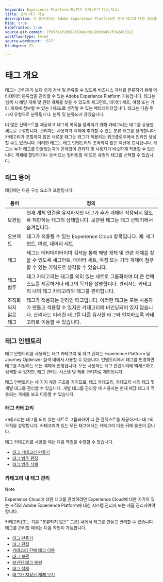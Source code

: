 ```yaml
---
keywords: Experience Platform;홈;인기 항목;관리 태그;태그;
title: 관리 태그 개요
description: 이 문서에서는 Adobe Experience Platform의 관리 태그에 대한 정보를 제공합니다
hide: true
hidefromtoc: true
source-git-commit: 7f0572af2d582353a0dde12bdb6692f342463312
workflow-type: tm+mt
source-wordcount: '577'
ht-degree: 2%

---
```


# 태그 개요

태그는 관리자가 보다 쉽게 검색 및 분류할 수 있도록 비즈니스 객체를 분류하기 위해 메타데이터 분류법을 관리할 수 있는 Adobe Experience Platform 기능입니다. 태그는 검색 시 해당 개체 및 관련 개체를 찾을 수 있도록 세그먼트, 데이터 세트, 여정 또는 기타 개체에 첨부할 수 있는 키워드로 생각할 수 있는 메타데이터입니다. 태그는 다음 두 가지 유형으로 분류됩니다. 분류 및 분류되지 않았습니다.

더 많은 컨텍스트를 제공하고 태그의 목적을 정의하기 위해 카테고리는 태그를 유용한 세트로 구성합니다. 관리자는 사용자가 객체에 추가할 수 있는 분류 태그를 정의합니다. 카테고리가 포함되지 않은 새로운 태그는 태그가 적용되는 워크플로우에서 인라인 생성할 수도 있습니다. 이러한 태그는 태그 인벤토리의 조직되지 않은 섹션에 표시됩니다. 태그는 누가 태그를 만들었는지에 관계없이 관리자 및 사용자가 비슷하게 적용할 수 있습니다. 객체에 할당하거나 검색 또는 필터링할 때 모든 유형의 태그를 선택할 수 있습니다.

## 태그 용어

태깅에는 다음 구성 요소가 포함됩니다.

| 용어 | 정의 |
| --- | --- |
| 보관됨 | 현재 개체 연결을 유지하지만 태그가 추가 개체에 적용되지 않도록 제한하는 태그의 상태입니다.  보관된 태그는 태그 선택기에서 숨겨집니다. |
| 오브젝트 | 태그가 적용될 수 있는 Experience Cloud 항목입니다.  예: 세그먼트, 여정, 데이터 세트. |
| 태그 | 태그는 메타데이터이며 검색을 통해 해당 개체 및 관련 개체를 찾을 수 있도록 세그먼트, 데이터 세트, 여정 또는 기타 개체에 첨부할 수 있는 키워드로 생각할 수 있습니다. |
| 태그 범주 | 태그 카테고리는 태그를 의미 있는 세트로 그룹화하여 더 큰 컨텍스트를 제공하거나 태그의 목적을 설명합니다.  관리자는 카테고리 내의 태그 카테고리와 태그를 관리합니다. |
| 조직화되지 않은 태그 | 태그가 적용되는 인라인 태그입니다. 이러한 태그는 모든 사용자가 만들고 적용할 수 있지만 카테고리에 바인딩되어 있지 않습니다.  관리자는 이러한 태그를 다른 유사한 태그와 일치하도록 카테고리로 이동할 수 있습니다. |

## 태그 인벤토리

태그 인벤토리를 사용하는 태그 카테고리 및 태그 관리는 Experience Platform 및 Journey Optimizer 탐색 내에서 사용할 수 있습니다. 인벤토리에서 태그를 변경하면 태그를 지원하는 모든 객체에 반영됩니다. 모든 사용자는 태그 인벤토리에 액세스하고 검색할 수 있지만, 태그 관리는 시스템 및 제품 관리자로 제한됩니다.

태그 인벤토리는 세 가지 계층 구조를 가지므로, 태그 카테고리, 카테고리 내의 태그 및 개별 태그를 관리할 수 있습니다. 개별 태그를 관리할 때 사용자는 현재 해당 태그가 적용되는 개체를 보고 이동할 수 있습니다.

### 태그 카테고리

카테고리는 태그를 의미 있는 세트로 그룹화하여 더 큰 컨텍스트를 제공하거나 태그의 목적을 설명합니다. 카테고리가 있는 모든 태그에서는 카테고리 이름 뒤에 콜론이 옵니다.

태그 카테고리를 사용할 때는 다음 작업을 수행할 수 있습니다.

* [태그 카테고리 만들기](./ui/tags-categories.md#create-tag-category)
* [태그 범주 편집](./ui/tags-categories.md#edit-tag-category-edit-tag-category)
* [태그 범주 삭제](./ui/tags-categories.md#delete-tag-category-delete-tag-category)

### 카테고리 내 태그 관리

>[!NOTE]
>
>Experience Cloud에 대한 태그를 관리하려면 Experience Cloud에 대한 자격이 있는 조직의 Adobe Experience Platform에 대한 시스템 관리자 또는 제품 관리자여야 합니다.

카테고리(또는 기본 &quot;분류되지 않은&quot; 그룹) 내에서 태그를 만들고 관리할 수 있습니다. 태그를 관리할 때에는 다음 작업이 가능합니다.

* [태그 만들기](./ui/managing-tags.md#create-a-tag-create-tag)
* [태그 편집](./ui/managing-tags.md#edit-a-tag-edit-tag)
* [카테고리 간에 태그 이동](./ui/managing-tags.md#move-a-tag-between-categories-move-tag)
* [태그 보관](./ui/managing-tags.md#archive-a-tag-archive-tag)
* [보관된 태그 복원](./ui/managing-tags.md#restore-an-archived-tag-restore-archived-tag)
* [태그 삭제](./ui/managing-tags.md#delete-a-tag-delete-tag)
* [태그가 지정된 개체 보기](./ui/managing-tags.md#viewing-tagged-objects-view-tagged)
